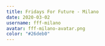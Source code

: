 ```yaml
---
title: Fridays For Future - Milano
date: 2020-03-02
username: fff-milano
avatar: fff-milano-avatar.png
color: "#26deb0"
---
```

